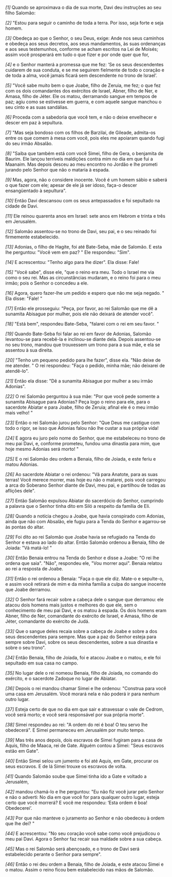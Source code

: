 *[1]* Quando se aproximava o dia de sua morte, Davi deu instruções ao seu filho Salomão:

*[2]* "Estou para seguir o caminho de toda a terra. Por isso, seja forte e seja homem.

*[3]* Obedeça ao que o Senhor, o seu Deus, exige: Ande nos seus caminhos e obedeça aos seus decretos, aos seus mandamentos, às suas ordenanças e aos seus testemunhos, conforme se acham escritos na Lei de Moisés; assim você prosperará em tudo o que fizer e por onde quer que for,

*[4]* e o Senhor manterá a promessa que me fez: ‘Se os seus descendentes cuidarem de sua conduta, e se me seguirem fielmente de todo o coração e de toda a alma, você jamais ficará sem descendente no trono de Israel’.

*[5]* "Você sabe muito bem o que Joabe, filho de Zeruia, me fez; o que fez com os dois comandantes dos exércitos de Israel, Abner, filho de Ner, e Amasa, filho de Jéter. Ele os matou, derramando sangue em tempos de paz; agiu como se estivesse em guerra, e com aquele sangue manchou o seu cinto e as suas sandálias.

*[6]* Proceda com a sabedoria que você tem, e não o deixe envelhecer e descer em paz à sepultura.

*[7]* "Mas seja bondoso com os filhos de Barzilai, de Gileade, admita-os entre os que comem à mesa com você, pois eles me apoiaram quando fugi do seu irmão Absalão.

*[8]* "Saiba que também está com você Simei, filho de Gera, o benjamita de Baurim. Ele lançou terríveis maldições contra mim no dia em que fui a Maanaim. Mas depois desceu ao meu encontro no Jordão e lhe prometi jurando pelo Senhor que não o mataria à espada.

*[9]* Mas, agora, não o considere inocente. Você é um homem sábio e saberá o que fazer com ele; apesar de ele já ser idoso, faça-o descer ensangüentado à sepultura".

*[10]* Então Davi descansou com os seus antepassados e foi sepultado na cidade de Davi.

*[11]* Ele reinou quarenta anos em Israel: sete anos em Hebrom e trinta e três em Jerusalém.

*[12]* Salomão assentou-se no trono de Davi, seu pai, e o seu reinado foi firmemente estabelecido.

*[13]* Adonias, o filho de Hagite, foi até Bate-Seba, mãe de Salomão. E esta lhe perguntou: "Você vem em paz? " Ele respondeu: "Sim".

*[14]* E acrescentou: "Tenho algo para lhe dizer". Ela disse: Fale!

*[15]* "Você sabe", disse ele, "que o reino era meu. Todo o Israel me via como o seu rei. Mas as circunstâncias mudaram, e o reino foi para o meu irmão; pois o Senhor o concedeu a ele.

*[16]* Agora, quero fazer-lhe um pedido e espero que não me seja negado. " Ela disse: "Fale! "

*[17]* Então ele prosseguiu: "Peça, por favor, ao rei Salomão que me dê a sunamita Abisague por mulher, pois ele não deixará de atender você".

*[18]* "Está bem", respondeu Bate-Seba, "falarei com o rei em seu favor. "

*[19]* Quando Bate-Seba foi falar ao rei em favor de Adonias, Salomão levantou-se para recebê-la e inclinou-se diante dela. Depois assentou-se no seu trono, mandou que trouxessem um trono para a sua mãe, e ela se assentou à sua direita.

*[20]* "Tenho um pequeno pedido para lhe fazer", disse ela. "Não deixe de me atender. " O rei respondeu: "Faça o pedido, minha mãe; não deixarei de atendê-lo".

*[21]* Então ela disse: "Dê a sunamita Abisague por mulher a seu irmão Adonias".

*[22]* O rei Salomão perguntou à sua mãe: "Por que você pede somente a sunamita Abisague para Adonias? Peça logo o reino para ele, para o sacerdote Abiatar e para Joabe, filho de Zeruia; afinal ele é o meu irmão mais velho! "

*[23]* Então o rei Salomão jurou pelo Senhor: "Que Deus me castigue com todo o rigor, se isso que Adonias falou não lhe custar a sua própria vida!

*[24]* E agora eu juro pelo nome do Senhor, que me estabeleceu no trono de meu pai Davi, e, conforme prometeu, fundou uma dinastia para mim, que hoje mesmo Adonias será morto! "

*[25]* E o rei Salomão deu ordem a Benaia, filho de Joiada, e este feriu e matou Adonias.

*[26]* Ao sacerdote Abiatar o rei ordenou: "Vá para Anatote, para as suas terras! Você merece morrer, mas hoje eu não o matarei, pois você carregou a arca do Soberano Senhor diante de Davi, meu pai, e partilhou de todas as aflições dele".

*[27]* Então Salomão expulsou Abiatar do sacerdócio do Senhor, cumprindo a palavra que o Senhor tinha dito em Siló a respeito da família de Eli.

*[28]* Quando a notícia chegou a Joabe, que havia conspirado com Adonias, ainda que não com Absalão, ele fugiu para a Tenda do Senhor e agarrou-se às pontas do altar.

*[29]* Foi dito ao rei Salomão que Joabe havia se refugiado na Tenda do Senhor e estava ao lado do altar. Então Salomão ordenou a Benaia, filho de Joiada: "Vá matá-lo! "

*[30]* Então Benaia entrou na Tenda do Senhor e disse a Joabe: "O rei lhe ordena que saia". "Não", respondeu ele, "Vou morrer aqui". Benaia relatou ao rei a resposta de Joabe.

*[31]* Então o rei ordenou a Benaia: "Faça o que ele diz. Mate-o e sepulte-o, e assim você retirará de mim e da minha família a culpa do sangue inocente que Joabe derramou.

*[32]* O Senhor fará recair sobre a cabeça dele o sangue que derramou: ele atacou dois homens mais justos e melhores do que ele, sem o conhecimento de meu pai Davi, e os matou à espada. Os dois homens eram Abner, filho de Ner, comandante do exército de Israel, e Amasa, filho de Jéter, comandante do exército de Judá.

*[33]* Que o sangue deles recaia sobre a cabeça de Joabe e sobre a dos seus descendentes para sempre. Mas que a paz do Senhor esteja para sempre sobre Davi, sobre os seus descendentes, sobre a sua dinastia e sobre o seu trono".

*[34]* Então Benaia, filho de Joiada, foi e atacou Joabe e o matou, e ele foi sepultado em sua casa no campo.

*[35]* No lugar dele o rei nomeou Benaia, filho de Joiada, no comando do exército, e o sacerdote Zadoque no lugar de Abiatar.

*[36]* Depois o rei mandou chamar Simei e lhe ordenou: "Construa para você uma casa em Jerusalém. Você morará nela e não poderá ir para nenhum outro lugar.

*[37]* Esteja certo de que no dia em que sair e atravessar o vale de Cedrom, você será morto; e você será responsável por sua própria morte".

*[38]* Simei respondeu ao rei: "A ordem do rei é boa! O teu servo lhe obedecerá". E Simei permaneceu em Jerusalém por muito tempo.

*[39]* Mas três anos depois, dois escravos de Simei fugiram para a casa de Aquis, filho de Maaca, rei de Gate. Alguém contou a Simei: "Seus escravos estão em Gate".

*[40]* Então Simei selou um jumento e foi até Aquis, em Gate, procurar os seus escravos. E de lá Simei trouxe os escravos de volta.

*[41]* Quando Salomão soube que Simei tinha ido a Gate e voltado a Jerusalém,

*[42]* mandou chamá-lo e lhe perguntou: "Eu não fiz você jurar pelo Senhor e não o adverti: No dia em que você for para qualquer outro lugar, esteja certo que você morrerá? E você me respondeu: ‘Esta ordem é boa! Obedecerei’.

*[43]* Por que não manteve o juramento ao Senhor e não obedeceu à ordem que lhe dei? "

*[44]* E acrescentou: "No seu coração você sabe como você prejudicou o meu pai Davi. Agora o Senhor faz recair sua maldade sobre a sua cabeça.

*[45]* Mas o rei Salomão será abençoado, e o trono de Davi será estabelecido perante o Senhor para sempre".

*[46]* Então o rei deu ordem a Benaia, filho de Joiada, e este atacou Simei e o matou. Assim o reino ficou bem estabelecido nas mãos de Salomão.

